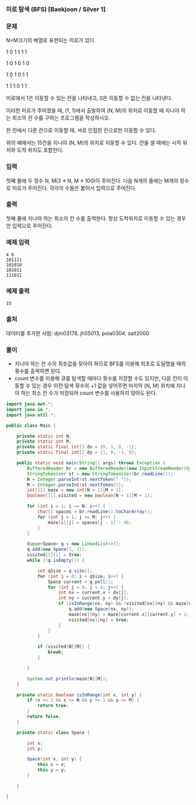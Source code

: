 ### 미로 탐색 (BFS) [Baekjoon / Silver 1]

### 문제

N×M크기의 배열로 표현되는 미로가 있다.

1	0	1	1	1	1

1	0	1	0	1	0

1	0	1	0	1	1

1	1	1	0	1	1

미로에서 1은 이동할 수 있는 칸을 나타내고, 0은 이동할 수 없는 칸을 나타낸다. 

이러한 미로가 주어졌을 때, (1, 1)에서 출발하여 (N, M)의 위치로 이동할 때 지나야 하는 최소의 칸 수를 구하는 프로그램을 작성하시오. 

한 칸에서 다른 칸으로 이동할 때, 서로 인접한 칸으로만 이동할 수 있다.

위의 예에서는 15칸을 지나야 (N, M)의 위치로 이동할 수 있다. 칸을 셀 때에는 시작 위치와 도착 위치도 포함한다.

### 입력

첫째 줄에 두 정수 N, M(2 ≤ N, M ≤ 100)이 주어진다. 다음 N개의 줄에는 M개의 정수로 미로가 주어진다. 각각의 수들은 붙어서 입력으로 주어진다.

### 출력

첫째 줄에 지나야 하는 최소의 칸 수를 출력한다. 항상 도착위치로 이동할 수 있는 경우만 입력으로 주어진다.

### 예제 입력

```
4 6
101111
101010
101011
111011
```

### 예제 출력

```
15
```

### 출처

데이터를 추가한 사람: djm03178, jh05013, poia0304, sait2000

### 풀이

- 지나야 하는 칸 수의 최솟값을 찾아야 하므로 BFS를 이용해 최초로 도달했을 때의 횟수를 출력하면 된다.
- count 변수를 이용해 큐를 탐색할 때마다 횟수를 저장할 수도 있지만, 다음 칸이 이동할 수 있는 경우 이전 탐색 횟수의 +1 값을 넣어주면 마지막 (N, M) 위치에 지나야 하는 최소 칸 수가 저장되어 count 변수를 사용하지 않아도 된다.

```java
import java.awt.*;
import java.io.*;
import java.util.*;

public class Main {

    private static int N;
    private static int M;
    private static final int[] dx = {0, 1, 0, -1};
    private static final int[] dy = {1, 0, -1, 0};

    public static void main(String[] args) throws Exception {
        BufferedReader br = new BufferedReader(new InputStreamReader(System.in));
        StringTokenizer st = new StringTokenizer(br.readLine());
        N = Integer.parseInt(st.nextToken(" "));
        M = Integer.parseInt(st.nextToken());
        int[][] maze = new int[N + 1][M + 1];
        boolean[][] visited = new boolean[N + 1][M + 1];

        for (int i = 1; i <= N; i++) {
            char[] spaces = br.readLine().toCharArray();
            for (int j = 1; j <= M; j++) {
                maze[i][j] = spaces[j - 1] - 48;
            }
        }

        Queue<Space> q = new LinkedList<>();
        q.add(new Space(1, 1));
        visited[1][1] = true;
        while (!q.isEmpty()) {

            int qSize = q.size();
            for (int i = 0; i < qSize; i++) {
                Space current = q.poll();
                for (int j = 0; j < 4; j++) {
                    int nx = current.x + dx[j];
                    int ny = current.y + dy[j];
                    if (isInRange(nx, ny) && !visited[nx][ny] && maze[nx][ny] != 0) {
                        q.add(new Space(nx, ny));
                        maze[nx][ny] = maze[current.x][current.y] + 1;
                        visited[nx][ny] = true;
                    }
                }
            }

            if (visited[N][M]) {
                break;
            }

        }

        System.out.println(maze[N][M]);
    }

    private static boolean isInRange(int x, int y) {
        if (x >= 1 && x <= N && y >= 1 && y <= M) {
            return true;
        }
        return false;
    }

    private static class Space {

        int x;
        int y;

        Space(int x, int y) {
            this.x = x;
            this.y = y;
        }

    }

}
```